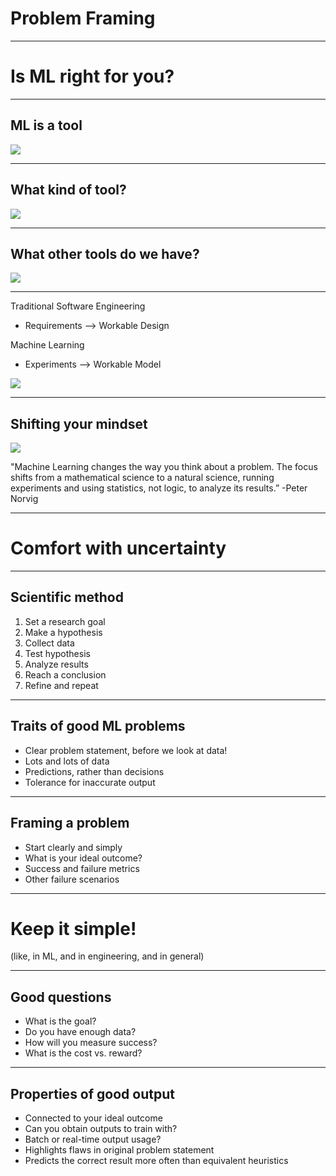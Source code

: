 # Problem Framing

<!--
Background content for the slides:
https://developers.google.com/machine-learning/amli-content/what-is-ml/is-ml-right-for-you
https://developers.google.com/machine-learning/amli-content/problem-framing/good
-->

---

# Is ML right for you?

<!--
Topics: Quick mention of bias and fairness
-->

--- 

## ML is a tool

![](res/hammerwrench.png)

<!--
When you have a hammer, everything looks like a nail.
-->

---

## What kind of tool?

![](res/patent.png)

<!--
What does ML do? What are its benefits? What are its drawbacks?
List on whiteboard
Key points:
Makes predictions
Based on previous data (labeled or not)
Good: robust to changes and unforeseen details
Good: handles highly complex tasks very well
Good: “one size fits all” algorithm
Bad: hard to debug, no insight into how model works (can be biased)
Bad: takes a lot of energy (think coffee pots, or how fast tensorflow drains your laptop battery)
Bad: takes a lot of time
Bad: energy and time cost money
-->

---

## What other tools do we have?

![](res/toolbox.png)

<!--
Look at definition, brainstorm other ways to accomplish goals
-->

---

Traditional Software Engineering

  * Requirements --> Workable Design


Machine Learning

  * Experiments --> Workable Model

![](res/comic.png)

<!--
From https://developers.google.com/machine-learning/amli-content/problem-framing/intro: 
In traditional software engineering, you can reason from requirements to a workable design, but with machine learning, it is necessary to experiment to find a workable model.
Many machine learning systems produce models that encode knowledge and intelligence by interpreting signals differently than humans do. A neural network might interpret a word via an embedding, so "tree" is understood as something like, "[0.37, 0.24, 0.2]," a list of coordinates, like latitude and longitude, and "car" as "[0.1, 0.78, 0.9]."
The neural network might use these representations to do accurate translations or sentiment analysis, but a human looking at the embeddings would find them very hard to interpret. This can make machine learning systems difficult, but not impossible, for humans to understand and evaluate.
-->

---

## Shifting your mindset

![](res/peternorvig.jpg)

"Machine Learning changes the way you think about a problem. The focus shifts from a mathematical science to a natural science, running experiments and using statistics, not logic, to analyze its results.”
-Peter Norvig

<!--
Peter Norvig - Google Research Director
Quote source: https://developers.google.com/machine-learning/amli-content/problem-framing/intro
-->

---

# Comfort with uncertainty

<!--
https://developers.google.com/machine-learning/amli-content/problem-framing/ml-mindset
-->

---

## Scientific method

1.  Set a research goal
1.  Make a hypothesis
1.  Collect data
1.  Test hypothesis
1.  Analyze results
1.  Reach a conclusion
1.  Refine and repeat

<!--
https://developers.google.com/machine-learning/amli-content/problem-framing/ml-mindset
-->

---

## Traits of good ML problems

* Clear problem statement, before we look at data!
* Lots and lots of data
* Predictions, rather than decisions
* Tolerance for inaccurate output

<!--
https://developers.google.com/machine-learning/amli-content/problem-framing/good
-->

---

## Framing a problem

* Start clearly and simply
* What is your ideal outcome?
* Success and failure metrics
* Other failure scenarios

<!--
https://developers.google.com/machine-learning/amli-content/problem-framing/framing

Patents: "We want to know how many patents exist across important domains such as self-driving cars and mobile advertising."
Hiring: "We want to catch competitive engineers' resumes that resume screeners mistakenly missed or rejected."
Tech support: "We need to reduce the load on technical support by increasing the usage of self-help articles."
-->

---

# Keep it simple!

(like, in ML, and in engineering, and in general)

<!--
Use examples: 
You can use this if Kevin O’Malley gives guest lecture. His research team made advanced signal processing to identify song, other university team blew them away with simple string searches
-->

---

## Good questions

* What is the goal?
* Do you have enough data?
* How will you measure success?
* What is the cost vs. reward?

---

## Properties of good output

* Connected to your ideal outcome
* Can you obtain outputs to train with?
* Batch or real-time output usage?
* Highlights flaws in original problem statement
* Predicts the correct result more often than equivalent heuristics

